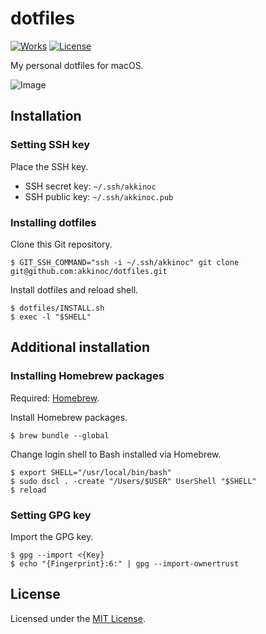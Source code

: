 # dotfiles

[![Works][Works Badge]][Works]
[![License][License Badge]][License]

[Works Badge]: https://cdn.rawgit.com/nikku/works-on-my-machine/v0.2.0/badge.svg
[Works]: https://github.com/nikku/works-on-my-machine
[License Badge]: https://img.shields.io/badge/license-MIT-brightgreen.svg
[License]: LICENSE.txt

My personal dotfiles for macOS.  

![Image]

[Image]: IMAGE.png

## Installation

### Setting SSH key

Place the SSH key.  

* SSH secret key: `~/.ssh/akkinoc`
* SSH public key: `~/.ssh/akkinoc.pub`

### Installing dotfiles

Clone this Git repository.  

```console
$ GIT_SSH_COMMAND="ssh -i ~/.ssh/akkinoc" git clone git@github.com:akkinoc/dotfiles.git
```

Install dotfiles and reload shell.  

```console
$ dotfiles/INSTALL.sh
$ exec -l "$SHELL"
```

## Additional installation

### Installing Homebrew packages

Required: [Homebrew].  

[Homebrew]: https://brew.sh/

Install Homebrew packages.  

```console
$ brew bundle --global
```

Change login shell to Bash installed via Homebrew.  

```console
$ export SHELL="/usr/local/bin/bash"
$ sudo dscl . -create "/Users/$USER" UserShell "$SHELL"
$ reload
```

### Setting GPG key

Import the GPG key.  

```console
$ gpg --import <{Key}
$ echo "{Fingerprint}:6:" | gpg --import-ownertrust
```

## License

Licensed under the [MIT License].  

[MIT License]: LICENSE.txt
